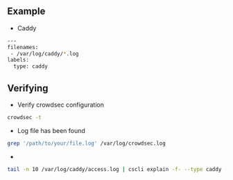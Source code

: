 ## Example

* Caddy

```bash
---
filenames:
 - /var/log/caddy/*.log
labels:
  type: caddy
```

## Verifying

* Verify crowdsec configuration

```bash
crowdsec -t
```

* Log file has been found

```bash
grep '/path/to/your/file.log' /var/log/crowdsec.log
```

* 

```bash
tail -n 10 /var/log/caddy/access.log | cscli explain -f- --type caddy -v
```

